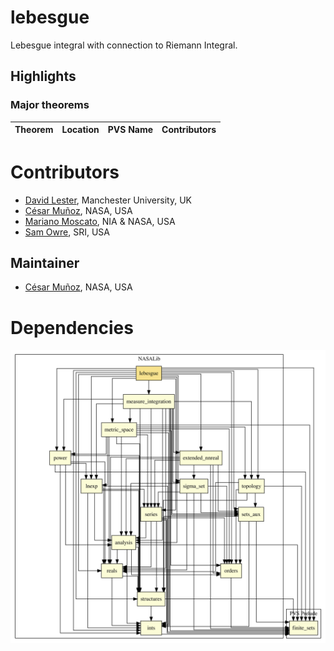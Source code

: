 # lebesgue

Lebesgue integral with connection to Riemann Integral.

## Highlights

### Major theorems

| Theorem | Location | PVS Name | Contributors |
| --- | --- | --- | --- |

# Contributors
* [David Lester](http://apt.cs.man.ac.uk/people/dlester), Manchester University, UK
* [César Muñoz](http://shemesh.larc.nasa.gov/people/cam), NASA, USA
* [Mariano Moscato](https://www.nianet.org/directory/research-staff/mariano-moscato/), NIA & NASA, USA
* [Sam Owre](http://www.csl.sri.com/users/owre), SRI, USA

## Maintainer
* [César Muñoz](http://shemesh.larc.nasa.gov/people/cam), NASA, USA

# Dependencies
![dependency graph](./lebesgue.svg "Dependency Graph")
